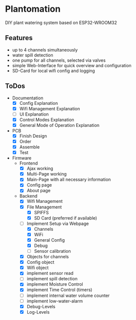# Plantomation

DIY plant watering system based on ESP32-WROOM32

## Features

- up to 4 channels simultaneously
- water spill detection
- one pump for all channels, selected via valves
- simple Web-Interface for quick overview and configuration
- SD-Card for local wifi config and logging

## ToDos

- Documentation
  - [x] Config Explanation
  - [x] Wifi Management Explanation
  - [ ] UI Explanation
  - [x] Control Modes Explanation
  - [x] General Mode of Operation Explanation
- PCB
  - [x] Finish Design
  - [x] Order
  - [x] Assemble
  - [x] Test
- Firmware
  - Frontend
    - [x] Ajax working
    - [x] Multi-Page working
    - [x] Main-Page with all necessary information
    - [x] Config page
    - [x] About page
  - Backend
    - [x] Wifi Management
    - [x] File Management
      - [x] SPIFFS
      - [x] SD Card (preferred if available)
    - [ ] Implement Setup via Webpage
      - [x] Channels
      - [x] WiFi
      - [x] General Config
      - [x] Debug
      - [ ] Sensor calibration
    - [x] Objects for channels
    - [x] Config object
    - [x] Wifi object
    - [x] implement sensor read
    - [ ] implement spill detection
    - [x] implement Moisture Control
    - [x] implement Time Control (timers)
    - [ ] implement internal water volume counter
    - [ ] implement low-water-alarm
    - [x] Debug-Levels
    - [x] Log-Levels

